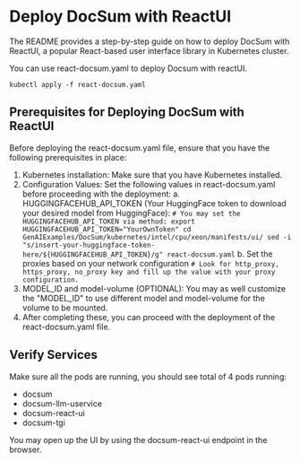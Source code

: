 # Deploy DocSum with ReactUI

The README provides a step-by-step guide on how to deploy DocSum with ReactUI, a popular React-based user interface library in Kubernetes cluster.

You can use react-docsum.yaml to deploy Docsum with reactUI.
```
kubectl apply -f react-docsum.yaml
```

## Prerequisites for Deploying DocSum with ReactUI
Before deploying the react-docsum.yaml file, ensure that you have the following prerequisites in place:

1. Kubernetes installation: Make sure that you have Kubernetes installed.
2. Configuration Values: Set the following values in react-docsum.yaml before proceeding with the deployment:
    a. HUGGINGFACEHUB_API_TOKEN (Your HuggingFace token to download your desired model from HuggingFace):
       ```
       # You may set the HUGGINGFACEHUB_API_TOKEN via method:
       export HUGGINGFACEHUB_API_TOKEN="YourOwnToken"
       cd GenAIExamples/DocSum/kubernetes/intel/cpu/xeon/manifests/ui/
       sed -i "s/insert-your-huggingface-token-here/${HUGGINGFACEHUB_API_TOKEN}/g" react-docsum.yaml
       ```
    b. Set the proxies based on your network configuration
       ```
       # Look for http_proxy, https_proxy, no_proxy key and fill up the value with your proxy configuration.
       ```
3. MODEL_ID and model-volume (OPTIONAL): You may as well customize the "MODEL_ID" to use different model and model-volume for the volume to be mounted.
4. After completing these, you can proceed with the deployment of the react-docsum.yaml file.

## Verify Services
Make sure all the pods are running, you should see total of 4 pods running:

- docsum
- docsum-llm-uservice
- docsum-react-ui
- docsum-tgi

You may open up the UI by using the docsum-react-ui endpoint in the browser.
